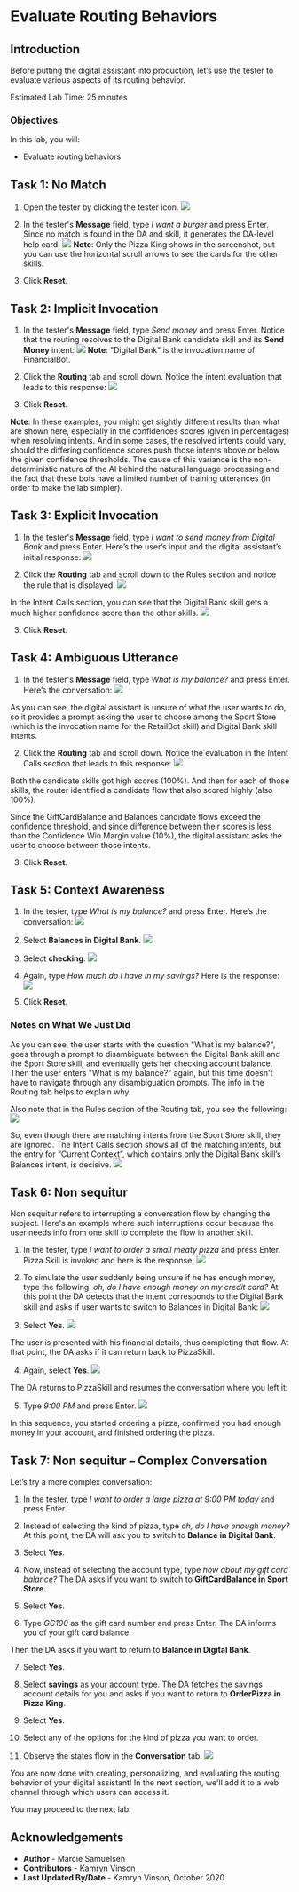 # Evaluate Routing Behaviors

## Introduction

Before putting the digital assistant into production, let’s use the tester to evaluate various aspects of its routing behavior.

Estimated Lab Time: 25 minutes


### Objectives

In this lab, you will:
* Evaluate routing behaviors


## Task 1: No Match

1. Open the tester by clicking the tester icon. ![](./images/test_button.png " ")
2. In the tester's **Message** field, type *I want a burger* and press Enter.
  Since no match is found in the DA and skill, it generates the DA-level help card:
  ![](./images/no-match.png " ")
  **Note**: Only the Pizza King shows in the screenshot, but you can use the horizontal scroll arrows to see the cards for the other skills.

3. Click **Reset**.


## Task 2: Implicit Invocation

1. In the tester's **Message** field, type *Send money* and press Enter.
  Notice that the routing resolves to the Digital Bank candidate skill and its **Send Money** intent:
  ![](./images/implicit-invocation.png " ")
  **Note**: "Digital Bank" is the invocation name of FinancialBot.

2. Click the **Routing** tab and scroll down.
  Notice the intent evaluation that leads to this response:
  ![](./images/implicit-invocation2.png " ")

3. Click **Reset**.

**Note**: In these examples, you might get slightly different results than what are shown here, especially in the confidences scores (given in percentages) when resolving intents. And in some cases, the resolved intents could vary, should the differing confidence scores push those intents above or below the given confidence thresholds. The cause of this variance is the non-deterministic nature of the AI behind the natural language processing and the fact that these bots have a limited number of training utterances (in order to make the lab simpler).


## Task 3: Explicit Invocation

1. In the tester's **Message** field, type *I want to send money from Digital Bank* and press Enter.
  Here’s the user’s input and the digital assistant’s initial response:
  ![](./images/explicit-invocation-b.png " ")

2. Click the **Routing** tab and scroll down to the Rules section and notice the rule that is displayed.
  ![](./images/explicit-invocation-b2.png " ")

  In the Intent Calls section, you can see that the Digital Bank skill gets a much higher confidence score than the other skills.
  ![](./images/explicit-invocation-b3.png " ")

3. Click **Reset**.

## Task 4: Ambiguous Utterance
1. In the tester's **Message** field, type *What is my balance?* and press Enter.
  Here’s the conversation:
  ![](./images/ambiguous-utterance.png " ")

  As you can see, the digital assistant is unsure of what the user wants to do, so it provides a prompt asking the user to choose among the Sport Store (which is the invocation name for the RetailBot skill) and Digital Bank skill intents.

2. Click the **Routing** tab and scroll down.
  Notice the evaluation in the Intent Calls section that leads to this response:
    ![](./images/ambiguous-utterance2.png " ")  

  Both the candidate skills got high scores (100%). And then for each of those skills, the router identified a candidate flow that also scored highly (also 100%).

  Since the GiftCardBalance and Balances candidate flows exceed the confidence threshold, and since difference between their scores is less than the Confidence Win Margin value (10%), the digital assistant asks the user to choose between those intents.

3. Click **Reset**.

## Task 5: Context Awareness
1. In the tester, type *What is my balance?* and press Enter.
  Here’s the conversation:
  ![](./images/context-awareness.png " ")

2. Select **Balances in Digital Bank**.
  ![](./images/context-awareness2.png " ")

3. Select **checking**.
  ![](./images/context-awareness3.png " ")

4. Again, type *How much do I have in my savings?*
  Here is the response:
  ![](./images/context-awareness4.png " ")

5. Click **Reset**.

### Notes on What We Just Did
As you can see, the user starts with the question "What is my balance?", goes through a prompt to disambiguate between the Digital Bank skill and the Sport Store skill, and eventually gets her checking account balance. Then the user enters "What is my balance?" again, but this time doesn't have to navigate through any disambiguation prompts. The info in the Routing tab helps to explain why.

Also note that in the Rules section of the Routing tab, you see the following:
![](./images/rules-tab.png " ")

So, even though there are matching intents from the Sport Store skill, they are ignored. The Intent Calls section shows all of the matching intents, but the entry for “Current Context”, which contains only the Digital Bank skill’s Balances intent, is decisive.
![](./images/intent-calls.png " ")


## Task 6: Non sequitur
Non sequitur refers to interrupting a conversation flow by changing the subject. Here's an example where such interruptions occur because the user needs info from one skill to complete the flow in another skill.

1. In the tester, type *I want to order a small meaty pizza* and press Enter.
  Pizza Skill is invoked and here is the response:
  ![](./images/non-sequitur.png " ")

2. To simulate the user suddenly being unsure if he has enough money, type the following: *oh, do I have enough money on my credit card?*
  At this point the DA detects that the intent corresponds to the Digital Bank skill and asks if user wants to switch to Balances in Digital Bank:
  ![](./images/non-sequitur2.png " ")

3. Select **Yes**.
  ![](./images/non-sequitur3.png " ")

  The user is presented with his financial details, thus completing that flow. At that point, the DA asks if it can return back to PizzaSkill.

4. Again, select **Yes**.
  ![](./images/non-sequitur4.png " ")

  The DA returns to PizzaSkill and resumes the conversation where you left it:

5. Type *9:00 PM* and press Enter.
  ![](./images/non-sequitur5.png " ")

  In this sequence, you started ordering a pizza, confirmed you had enough money in your account, and finished ordering the pizza.

## Task 7: Non sequitur – Complex Conversation
Let’s try a more complex conversation:

1. In the tester, type *I want to order a large pizza at 9:00 PM today* and press Enter.
2. Instead of selecting the kind of pizza, type *oh, do I have enough money?*
  At this point, the DA will ask you to switch to **Balance in Digital Bank**.

3. Select **Yes**.
4. Now, instead of selecting the account type, type *how about my gift card balance?*
  The DA asks if you want to switch to **GiftCardBalance in Sport Store**.

5. Select **Yes**.

6. Type *GC100* as the gift card number and press Enter.
  The DA informs you of your gift card balance.

  Then the DA asks if you want to return to **Balance in Digital Bank**.

7. Select **Yes**.
8. Select **savings** as your account type.
  The DA fetches the savings account details for you and asks if you want to return to **OrderPizza in Pizza King**.

9. Select **Yes**.
10. Select any of the options for the kind of pizza you want to order.
11. Observe the states flow in the **Conversation** tab.
  ![](./images/non-sequitur-complex.png " ")

  You are now done with creating, personalizing, and evaluating the routing behavior of your digital assistant! In the next section, we'll add it to a web channel through which users can access it.

You may proceed to the next lab.

## Acknowledgements
* **Author** - Marcie Samuelsen
* **Contributors** -  Kamryn Vinson
* **Last Updated By/Date** - Kamryn Vinson, October 2020
